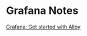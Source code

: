 # Grafana Notes

[Grafana: Get started with Alloy](https://grafana.com/docs/alloy/latest/tutorials/get-started/)
